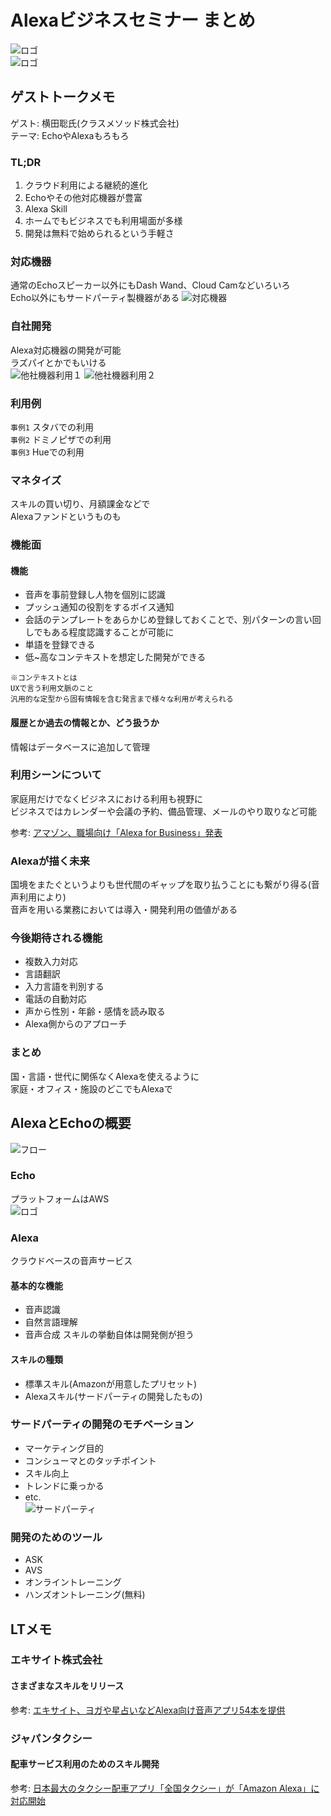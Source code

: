 # Alexaビジネスセミナー まとめ
![ロゴ](image/alexa_logo.png)  
![ロゴ](image/echo_logo.png)
## ゲストトークメモ
ゲスト: 横田聡氏(クラスメソッド株式会社)  
テーマ: EchoやAlexaもろもろ

### TL;DR
1. クラウド利用による継続的進化
1. Echoやその他対応機器が豊富
1. Alexa Skill
1. ホームでもビジネスでも利用場面が多様
1. 開発は無料で始められるという手軽さ

### 対応機器
通常のEchoスピーカー以外にもDash Wand、Cloud Camなどいろいろ  
Echo以外にもサードパーティ製機器がある
![対応機器](image/echo_v.png)

### 自社開発
Alexa対応機器の開発が可能  
ラズパイとかでもいける  
![他社機器利用１](image/third_p_1.jpg)
![他社機器利用２](image/third_p_2.png)

### 利用例
`事例1` スタバでの利用  
`事例2` ドミノピザでの利用  
`事例3` Hueでの利用

### マネタイズ
スキルの買い切り、月額課金などで  
Alexaファンドというものも

### 機能面
#### 機能
+ 音声を事前登録し人物を個別に認識
+ プッシュ通知の役割をするボイス通知
+ 会話のテンプレートをあらかじめ登録しておくことで、別パターンの言い回しでもある程度認識することが可能に
+ 単語を登録できる
+ 低~高なコンテキストを想定した開発ができる
```
※コンテキストとは
UXで言う利用文脈のこと
汎用的な定型から固有情報を含む発言まで様々な利用が考えられる
```

#### 履歴とか過去の情報とか、どう扱うか
情報はデータベースに追加して管理

### 利用シーンについて
家庭用だけでなくビジネスにおける利用も視野に  
ビジネスではカレンダーや会議の予約、備品管理、メールのやり取りなど可能

参考: [アマゾン、職場向け「Alexa for Business」発表](https://japan.zdnet.com/article/35111239/)

### Alexaが描く未来
国境をまたぐというよりも世代間のギャップを取り払うことにも繋がり得る(音声利用により)  
音声を用いる業務においては導入・開発利用の価値がある

### 今後期待される機能
+ 複数入力対応
+ 言語翻訳
+ 入力言語を判別する
+ 電話の自動対応
+ 声から性別・年齢・感情を読み取る
+ Alexa側からのアプローチ

### まとめ
国・言語・世代に関係なくAlexaを使えるように  
家庭・オフィス・施設のどこでもAlexaで


## AlexaとEchoの概要
![フロー](image/alexa_skill_flow.png)
### Echo
プラットフォームはAWS  
![ロゴ](image/aws_logo.png)

### Alexa
クラウドベースの音声サービス

#### 基本的な機能
+ 音声認識
+ 自然言語理解
+ 音声合成
スキルの挙動自体は開発側が担う

#### スキルの種類
+ 標準スキル(Amazonが用意したプリセット)
+ Alexaスキル(サードパーティの開発したもの)

### サードパーティの開発のモチベーション
+ マーケティング目的
+ コンシューマとのタッチポイント
+ スキル向上
+ トレンドに乗っかる
+ etc.  
![サードパーティ](image/alexa_skill_third_p.jpg)

### 開発のためのツール
+ ASK
+ AVS
+ オンライントレーニング
+ ハンズオントレーニング(無料)

## LTメモ
### エキサイト株式会社
#### さまざまなスキルをリリース
参考: [エキサイト、ヨガや星占いなどAlexa向け音声アプリ54本を提供](https://news.mynavi.jp/article/20171108-a243/)
### ジャパンタクシー
#### 配車サービス利用のためのスキル開発
参考: [日本最大のタクシー配車アプリ「全国タクシー」が「Amazon Alexa」に対応開始](https://japantaxi.co.jp/news/cat-pr/2017/11/08/pr.html)
